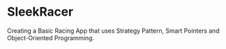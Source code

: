 # SleekRacer

Creating a Basic Racing App that uses Strategy Pattern, Smart Pointers and Object-Oriented Programming.
